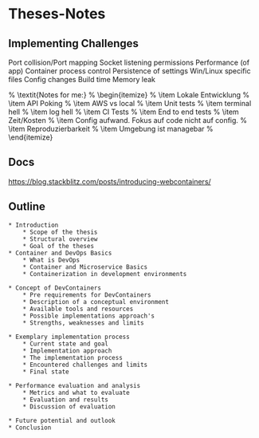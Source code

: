# Theses-Notes

## Implementing Challenges
Port collision/Port mapping
Socket listening permissions
Performance (of app)
Container process control
Persistence of settings
Win/Linux specific files
Config changes
Build time
Memory leak

% \textit{Notes for me:}
% \begin{itemize}
%     \item Lokale Entwicklung
%     \item API Poking
%     \item AWS vs local
%     \item Unit tests
%     \item terminal hell
%     \item log hell
%     \item CI Tests
%     \item End to end tests
%     \item Zeit/Kosten
%     \item Config aufwand. Fokus auf code nicht auf config.
%     \item Reproduzierbarkeit
%     \item Umgebung ist managebar
% \end{itemize}

## Docs
https://blog.stackblitz.com/posts/introducing-webcontainers/


## Outline


    * Introduction
        * Scope of the thesis
        * Structural overview
        * Goal of the theses
    * Container and DevOps Basics
        * What is DevOps
        * Container and Microservice Basics
        * Containerization in development environments

    * Concept of DevContainers
        * Pre requirements for DevContainers
        * Description of a conceptual environment
        * Available tools and resources
        * Possible implementations approach's
        * Strengths, weaknesses and limits

    * Exemplary implementation process
        * Current state and goal
        * Implementation approach
        * The implementation process
        * Encountered challenges and limits
        * Final state

    * Performance evaluation and analysis
        * Metrics and what to evaluate
        * Evaluation and results
        * Discussion of evaluation

    * Future potential and outlook
    * Conclusion
